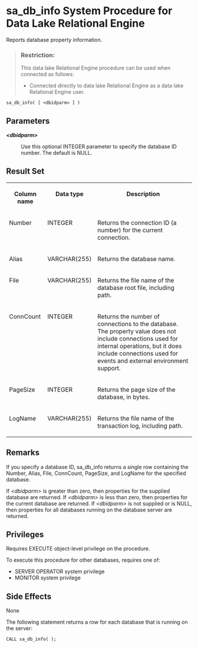 <!-- loio3be5859d6c5f1014a5b99abb9dca0fb0 -->

# sa\_db\_info System Procedure for Data Lake Relational Engine

Reports database property information.



> ### Restriction:  
> This data lake Relational Engine procedure can be used when connected as follows:
> 
> -   Connected directly to data lake Relational Engine as a data lake Relational Engine user.



```
sa_db_info( [ <dbidparm> ] )
```



## Parameters


<dl>
<dt><b>

 *<dbidparm\>* 

</b></dt>
<dd>

Use this optional INTEGER parameter to specify the database ID number. The default is NULL.



</dd>
</dl>



## Result Set


<table>
<tr>
<th valign="top">

Column name



</th>
<th valign="top">

Data type



</th>
<th valign="top">

Description



</th>
</tr>
<tr>
<td valign="top">

Number



</td>
<td valign="top">

INTEGER



</td>
<td valign="top">

Returns the connection ID \(a number\) for the current connection.



</td>
</tr>
<tr>
<td valign="top">

Alias



</td>
<td valign="top">

VARCHAR\(255\)



</td>
<td valign="top">

Returns the database name.



</td>
</tr>
<tr>
<td valign="top">

File



</td>
<td valign="top">

VARCHAR\(255\)



</td>
<td valign="top">

Returns the file name of the database root file, including path.



</td>
</tr>
<tr>
<td valign="top">

ConnCount



</td>
<td valign="top">

INTEGER



</td>
<td valign="top">

Returns the number of connections to the database. The property value does not include connections used for internal operations, but it does include connections used for events and external environment support.



</td>
</tr>
<tr>
<td valign="top">

PageSize



</td>
<td valign="top">

INTEGER



</td>
<td valign="top">

Returns the page size of the database, in bytes.



</td>
</tr>
<tr>
<td valign="top">

LogName



</td>
<td valign="top">

VARCHAR\(255\)



</td>
<td valign="top">

Returns the file name of the transaction log, including path.



</td>
</tr>
</table>



## Remarks

If you specify a database ID, sa\_db\_info returns a single row containing the Number, Alias, File, ConnCount, PageSize, and LogName for the specified database.

If *<dbidparm\>* is greater than zero, then properties for the supplied database are returned. If *<dbidparm\>* is less than zero, then properties for the current database are returned. If *<dbidparm\>* is not supplied or is NULL, then properties for all databases running on the database server are returned.



## Privileges

Requires EXECUTE object-level privilege on the procedure.

To execute this procedure for other databases, requires one of:

-   SERVER OPERATOR system privilege
-   MONITOR system privilege



## Side Effects

None



The following statement returns a row for each database that is running on the server:

```
CALL sa_db_info( );
```

